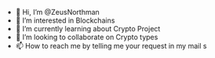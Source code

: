 - 👋 Hi, I’m @ZeusNorthman
- 👀 I’m interested in Blockchains
- 🌱 I’m currently learning about Crypto Project 
- 💞️ I’m looking to collaborate on Crypto types
- 📫 How to reach me by telling me your request in my mail s

<!---
ZeusNorthman/ZeusNorthman is a ✨ special ✨ repository because its `README.md` (this file) appears on your GitHub profile.
You can click the Preview link to take a look at your changes.
--->
